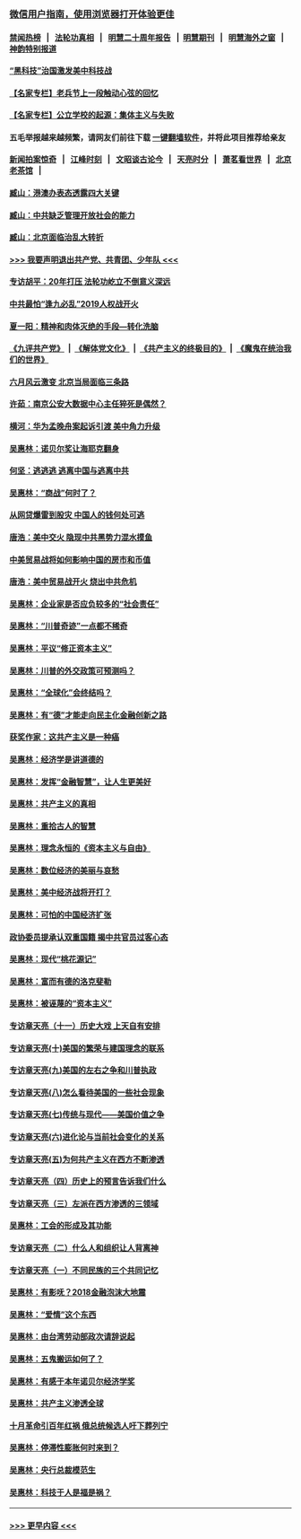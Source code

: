 ### [微信用户指南，使用浏览器打开体验更佳](https://github.com/gfw-breaker/banned-news1/blob/master/indexes/wechat-guide.md?t=0)
#### [禁闻热榜](热点新闻.md?t=0)  &nbsp;&nbsp;|&nbsp;&nbsp; [法轮功真相](https://github.com/gfw-breaker/truth/blob/master/README.md?t=0) &nbsp;&nbsp;|&nbsp;&nbsp; [明慧二十周年报告](https://github.com/gfw-breaker/mh-reports/blob/master/README.md?t=0) &nbsp;&nbsp;|&nbsp;&nbsp;[明慧期刊](https://github.com/gfw-breaker/mh-qikan) &nbsp;&nbsp;|&nbsp;&nbsp; [明慧海外之窗](https://github.com/gfw-breaker/mh-news/blob/master/README.md?t=0) &nbsp;&nbsp;|&nbsp;&nbsp; [神韵特别报道](https://github.com/gfw-breaker/mh-news/blob/master/shenyun.md?t=0)
#### [“黑科技”治国激发美中科技战](../pages/nsc423/n11638056.md?t=02070722) 
#### [【名家专栏】老兵节上一段触动心弦的回忆](../pages/nsc423/n11646016.md?t=02070722) 
#### [【名家专栏】公立学校的起源：集体主义与失败](../pages/nsc423/n11601833.md?t=02070722) 
#### 五毛举报越来越频繁，请网友们前往下载 [一键翻墙软件](https://github.com/gfw-breaker/ssr-accounts)，并将此项目推荐给亲友
#### [新闻拍案惊奇](https://github.com/gfw-breaker/banned-news1/blob/master/pages/link4.md) &nbsp;&nbsp;|&nbsp;&nbsp; [江峰时刻](https://github.com/gfw-breaker/banned-news1/blob/master/pages/link4.md) &nbsp;&nbsp;|&nbsp;&nbsp; [文昭谈古论今](https://github.com/gfw-breaker/banned-news1/blob/master/pages/link4.md) &nbsp;&nbsp;|&nbsp;&nbsp; [天亮时分](https://github.com/gfw-breaker/banned-news1/blob/master/pages/link4.md) &nbsp;&nbsp;|&nbsp;&nbsp; [萧茗看世界](https://github.com/gfw-breaker/banned-news1/blob/master/pages/link4.md) &nbsp;&nbsp;|&nbsp;&nbsp; [北京老茶馆](https://github.com/gfw-breaker/banned-news1/blob/master/pages/link4.md) &nbsp;&nbsp;|&nbsp;&nbsp; 
#### [臧山：港澳办表态透露四大关键](../pages/nsc423/n11421628.md?t=02070722) 
#### [臧山：中共缺乏管理开放社会的能力](../pages/nsc423/n11407457.md?t=02070722) 
#### [臧山：北京面临治乱大转折](../pages/nsc423/n11406895.md?t=02070722) 
#### [>>> 我要声明退出共产党、共青团、少年队 <<<](https://github.com/begood0513/goodnews/blob/master/quit/letter.md) 
#### [专访胡平：20年打压 法轮功屹立不倒意义深远](../pages/nsc423/n11398800.md?t=02070722) 
#### [中共最怕“逢九必乱”2019人权战开火](../pages/nsc423/n11385248.md?t=02070722) 
#### [夏一阳：精神和肉体灭绝的手段—转化洗脑](../pages/nsc423/n11368250.md?t=02070722) 
#### [《九评共产党》](https://github.com/begood0513/9ping.md/blob/master/README.md) &nbsp;|&nbsp; [《解体党文化》](../../../../jtdwh.md/blob/master/README.md)  &nbsp;|&nbsp; [《共产主义的终极目的》](../../../../gczydzjmd.md/blob/master/README.md) &nbsp;|&nbsp; [《魔鬼在统治我们的世界》](../../../../mgztzwmdsj.md/blob/master/README.md) 
#### [六月风云激变 北京当局面临三条路](../pages/nsc423/n11313668.md?t=02070722) 
#### [许茹：南京公安大数据中心主任猝死是偶然？](../pages/nsc423/n11064744.md?t=02070722) 
#### [横河：华为孟晚舟案起诉引渡 美中角力升级](../pages/nsc423/n11027230.md?t=02070722) 
#### [吴惠林：诺贝尔奖让海耶克翻身](../pages/nsc423/n10890049.md?t=02070722) 
#### [何坚：逃逃逃 逃离中国与逃离中共](../pages/nsc423/n10592891.md?t=02070722) 
#### [吴惠林：“商战”何时了？](../pages/nsc423/n10573558.md?t=02070722) 
#### [从网贷爆雷到股灾 中国人的钱何处可逃](../pages/nsc423/n10572800.md?t=02070722) 
#### [唐浩：美中交火 隐现中共黑势力混水摸鱼](../pages/nsc423/n10544040.md?t=02070722) 
#### [中美贸易战将如何影响中国的房市和币值](../pages/nsc423/n10543697.md?t=02070722) 
#### [唐浩：美中贸易战开火 烧出中共危机](../pages/nsc423/n10540126.md?t=02070722) 
#### [吴惠林：企业家是否应负较多的“社会责任”](../pages/nsc423/n10535022.md?t=02070722) 
#### [吴惠林：“川普奇迹”一点都不稀奇](../pages/nsc423/n10512808.md?t=02070722) 
#### [吴惠林：平议“修正资本主义”](../pages/nsc423/n10495724.md?t=02070722) 
#### [吴惠林：川普的外交政策可预测吗？](../pages/nsc423/n10462387.md?t=02070722) 
#### [吴惠林：“全球化”会终结吗？](../pages/nsc423/n10452838.md?t=02070722) 
#### [吴惠林：有“德”才能走向民主化金融创新之路](../pages/nsc423/n10432292.md?t=02070722) 
#### [获奖作家：这共产主义是一种癌](../pages/nsc423/n10431541.md?t=02070722) 
#### [吴惠林：经济学是讲道德的](../pages/nsc423/n10398014.md?t=02070722) 
#### [吴惠林：发挥“金融智慧”，让人生更美好](../pages/nsc423/n10375019.md?t=02070722) 
#### [吴惠林：共产主义的真相](../pages/nsc423/n10351394.md?t=02070722) 
#### [吴惠林：重拾古人的智慧](../pages/nsc423/n10337691.md?t=02070722) 
#### [吴惠林：理念永恒的《资本主义与自由》](../pages/nsc423/n10316274.md?t=02070722) 
#### [吴惠林：数位经济的美丽与哀愁](../pages/nsc423/n10292946.md?t=02070722) 
#### [吴惠林：美中经济战将开打？](../pages/nsc423/n10258825.md?t=02070722) 
#### [吴惠林：可怕的中国经济扩张](../pages/nsc423/n10219147.md?t=02070722) 
#### [政协委员提承认双重国籍 揭中共官员过客心态](../pages/nsc423/n10208809.md?t=02070722) 
#### [吴惠林：现代“桃花源记”](../pages/nsc423/n10185234.md?t=02070722) 
#### [吴惠林：富而有德的洛克斐勒](../pages/nsc423/n10142264.md?t=02070722) 
#### [吴惠林：被诬蔑的“资本主义”](../pages/nsc423/n10124816.md?t=02070722) 
#### [专访章天亮（十一）历史大戏 上天自有安排](../pages/nsc423/n10094905.md?t=02070722) 
#### [专访章天亮(十)美国的繁荣与建国理念的联系](../pages/nsc423/n10094899.md?t=02070722) 
#### [专访章天亮(九)美国的左右之争和川普执政](../pages/nsc423/n10094889.md?t=02070722) 
#### [专访章天亮(八)怎么看待美国的一些社会现象](../pages/nsc423/n10094857.md?t=02070722) 
#### [专访章天亮(七)传统与现代——美国价值之争](../pages/nsc423/n10093140.md?t=02070722) 
#### [专访章天亮(六)进化论与当前社会变化的关系](../pages/nsc423/n10092036.md?t=02070722) 
#### [专访章天亮(五)为何共产主义在西方不断渗透](../pages/nsc423/n10083620.md?t=02070722) 
#### [专访章天亮（四）历史上的预言告诉我们什么](../pages/nsc423/n10083606.md?t=02070722) 
#### [专访章天亮（三）左派在西方渗透的三领域](../pages/nsc423/n10081115.md?t=02070722) 
#### [吴惠林：工会的形成及其功能](../pages/nsc423/n10080633.md?t=02070722) 
#### [专访章天亮（二）什么人和组织让人背离神](../pages/nsc423/n10076637.md?t=02070722) 
#### [专访章天亮（一）不同民族的三个共同记忆](../pages/nsc423/n10074188.md?t=02070722) 
#### [吴惠林：有影呒？2018金融泡沫大地震](../pages/nsc423/n10040534.md?t=02070722) 
#### [吴惠林：“爱情”这个东西](../pages/nsc423/n10019423.md?t=02070722) 
#### [吴惠林：由台湾劳动部政次请辞说起](../pages/nsc423/n9979679.md?t=02070722) 
#### [吴惠林：五鬼搬运如何了？](../pages/nsc423/n9925338.md?t=02070722) 
#### [吴惠林：有感于本年诺贝尔经济学奖](../pages/nsc423/n9871883.md?t=02070722) 
#### [吴惠林：共产主义渗透全球](../pages/nsc423/n9812748.md?t=02070722) 
#### [十月革命引百年红祸 俄总统候选人吁下葬列宁](../pages/nsc423/n9810182.md?t=02070722) 
#### [吴惠林：停滞性膨胀何时来到？](../pages/nsc423/n9764136.md?t=02070722) 
#### [吴惠林：央行总裁模范生](../pages/nsc423/n9728134.md?t=02070722) 
#### [吴惠林：科技于人是福是祸？](../pages/nsc423/n9672982.md?t=02070722) 

----
#### [ >>> 更早内容 <<< ](../indexes/nsc423-earlier.md)
